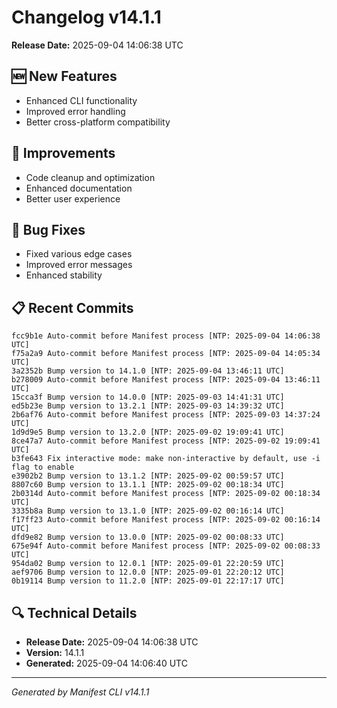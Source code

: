 # Changelog v14.1.1

**Release Date:** 2025-09-04 14:06:38 UTC

## 🆕 New Features

- Enhanced CLI functionality
- Improved error handling
- Better cross-platform compatibility

## 🔧 Improvements

- Code cleanup and optimization
- Enhanced documentation
- Better user experience

## 🐛 Bug Fixes

- Fixed various edge cases
- Improved error messages
- Enhanced stability

## 📋 Recent Commits

```
fcc9b1e Auto-commit before Manifest process [NTP: 2025-09-04 14:06:38 UTC]
f75a2a9 Auto-commit before Manifest process [NTP: 2025-09-04 14:05:34 UTC]
3a2352b Bump version to 14.1.0 [NTP: 2025-09-04 13:46:11 UTC]
b278009 Auto-commit before Manifest process [NTP: 2025-09-04 13:46:11 UTC]
15cca3f Bump version to 14.0.0 [NTP: 2025-09-03 14:41:31 UTC]
ed5b23e Bump version to 13.2.1 [NTP: 2025-09-03 14:39:32 UTC]
2b6af76 Auto-commit before Manifest process [NTP: 2025-09-03 14:37:24 UTC]
1d9d9e5 Bump version to 13.2.0 [NTP: 2025-09-02 19:09:41 UTC]
8ce47a7 Auto-commit before Manifest process [NTP: 2025-09-02 19:09:41 UTC]
b3fe643 Fix interactive mode: make non-interactive by default, use -i flag to enable
e3902b2 Bump version to 13.1.2 [NTP: 2025-09-02 00:59:57 UTC]
8807c60 Bump version to 13.1.1 [NTP: 2025-09-02 00:18:34 UTC]
2b0314d Auto-commit before Manifest process [NTP: 2025-09-02 00:18:34 UTC]
3335b8a Bump version to 13.1.0 [NTP: 2025-09-02 00:16:14 UTC]
f17ff23 Auto-commit before Manifest process [NTP: 2025-09-02 00:16:14 UTC]
dfd9e82 Bump version to 13.0.0 [NTP: 2025-09-02 00:08:33 UTC]
675e94f Auto-commit before Manifest process [NTP: 2025-09-02 00:08:33 UTC]
954da02 Bump version to 12.0.1 [NTP: 2025-09-01 22:20:59 UTC]
aef9706 Bump version to 12.0.0 [NTP: 2025-09-01 22:20:12 UTC]
0b19114 Bump version to 11.2.0 [NTP: 2025-09-01 22:17:17 UTC]
```

## 🔍 Technical Details

- **Release Date:** 2025-09-04 14:06:38 UTC
- **Version:** 14.1.1
- **Generated:** 2025-09-04 14:06:40 UTC

---

*Generated by Manifest CLI v14.1.1*
